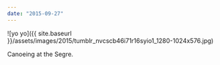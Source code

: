 ```yaml
---
date: "2015-09-27"
---
```


![yo yo]({{ site.baseurl }}/assets/images/2015/tumblr_nvcscb46i71r16syio1_1280-1024x576.jpg)

Canoeing at the Segre.
